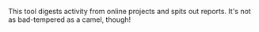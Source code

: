 This tool digests activity from online projects and spits out reports. It's not
as bad-tempered as a camel, though!


